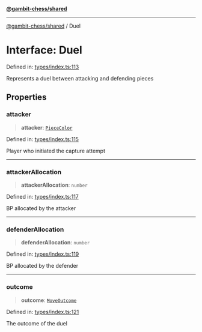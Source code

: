 [**@gambit-chess/shared**](../README.md)

***

[@gambit-chess/shared](../globals.md) / Duel

# Interface: Duel

Defined in: [types/index.ts:113](https://github.com/cango91/gambit-chess/blob/d79bd73a9b1359341cbe89b368f1eb5b66a60564/shared/src/types/index.ts#L113)

Represents a duel between attacking and defending pieces

## Properties

### attacker

> **attacker**: [`PieceColor`](../type-aliases/PieceColor.md)

Defined in: [types/index.ts:115](https://github.com/cango91/gambit-chess/blob/d79bd73a9b1359341cbe89b368f1eb5b66a60564/shared/src/types/index.ts#L115)

Player who initiated the capture attempt

***

### attackerAllocation

> **attackerAllocation**: `number`

Defined in: [types/index.ts:117](https://github.com/cango91/gambit-chess/blob/d79bd73a9b1359341cbe89b368f1eb5b66a60564/shared/src/types/index.ts#L117)

BP allocated by the attacker

***

### defenderAllocation

> **defenderAllocation**: `number`

Defined in: [types/index.ts:119](https://github.com/cango91/gambit-chess/blob/d79bd73a9b1359341cbe89b368f1eb5b66a60564/shared/src/types/index.ts#L119)

BP allocated by the defender

***

### outcome

> **outcome**: [`MoveOutcome`](../type-aliases/MoveOutcome.md)

Defined in: [types/index.ts:121](https://github.com/cango91/gambit-chess/blob/d79bd73a9b1359341cbe89b368f1eb5b66a60564/shared/src/types/index.ts#L121)

The outcome of the duel
